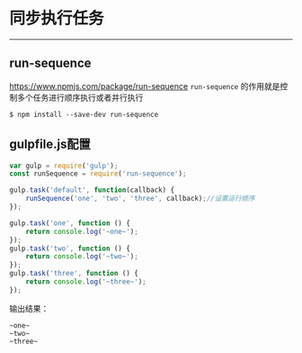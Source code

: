 # 同步执行任务
---

## run-sequence

https://www.npmjs.com/package/run-sequence
`run-sequence` 的作用就是控制多个任务进行顺序执行或者并行执行

```
$ npm install --save-dev run-sequence
```

## gulpfile.js配置

```js
var gulp = require('gulp');
const runSequence = require('run-sequence');

gulp.task('default', function(callback) {
    runSequence('one', 'two', 'three', callback);//设置运行顺序
});

gulp.task('one', function () {
    return console.log('~one~');
});
gulp.task('two', function () {
    return console.log('~two~');
});
gulp.task('three', function () {
    return console.log('~three~');
});
```

输出结果：

```
~one~
~two~
~three~
```


